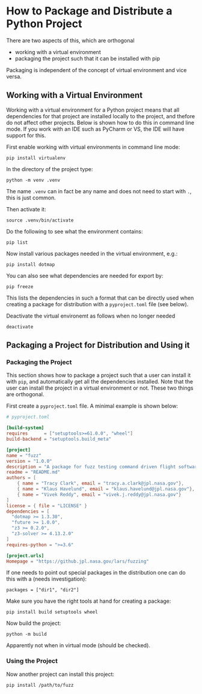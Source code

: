 
# How to Package and Distribute a Python Project

There are two aspects of this, which are orthogonal

- working with a virtual environment
- packaging the project such that it can be installed with pip

Packaging is independent of the concept of virtual environment and vice versa.

## Working with a Virtual Environment

Working with a virtual environment for a Python project means that all 
dependencies for that project are installed locally to the project,
and thefore do not affect other projects. Below is shown how to do
this in command line mode. If you work with an IDE such as PyCharm or 
VS, the IDE will have support for this.

First enable working with virtual environments in command line mode:

```
pip install virtualenv
```

In the directory of the project type:

```
python -m venv .venv
```

The name `.venv` can in fact be any name and does not need to start with `.`, this is just
common.

Then activate it:

```
source .venv/bin/activate
```

Do the following to see what the environment contains:

```
pip list
```

Now install various packages needed in the virtual environment, e.g.:

```
pip install dotmap
```

You can also see what dependencies are needed for export by:

```
pip freeze
```

This lists the dependencies in such a format that can be directly used when creating a package for
distribution with a `pyproject.toml` file (see below).

Deactivate the virtual environemt as follows when no longer needed

```
deactivate
```

## Packaging a Project for Distribution and Using it

### Packaging the Project

This section shows how to package a project such that a user can install it with `pip`,
and automatically get all the dependencies installed. Note that the user can install
the project in a virtual environment or not. These two things are orthogonal.

First create a `pyproject.toml` file. A minimal example is shown below:

```toml
# pyproject.toml

[build-system]
requires      = ["setuptools>=61.0.0", "wheel"]
build-backend = "setuptools.build_meta"

[project]
name = "fuzz"
version = "1.0.0"
description = "A package for fuzz testing command driven flight software."
readme = "README.md"
authors = [
    { name = "Tracy Clark", email = "tracy.a.clark@jpl.nasa.gov"},
    { name = "Klaus Havelund", email = "klaus.havelund@jpl.nasa.gov"},
    { name = "Vivek Reddy", email = "vivek.j.reddy@jpl.nasa.gov"}
]
license = { file = "LICENSE" }
dependencies = [
  "dotmap >= 1.3.30",
  "future >= 1.0.0",
  "z3 >= 0.2.0",
  "z3-solver >= 4.13.2.0"
]
requires-python = ">=3.6"

[project.urls]
Homepage = "https://github.jpl.nasa.gov/lars/fuzzing"
```
If one needs to point out special packages in the distribution one can do this with a (needs investigation):

```
packages = ["dir1", "dir2"] 
```

Make sure you have the right tools at hand for creating a package:

```
pip install build setuptools wheel
```

Now build the project:

```
python -m build
```

Apparently not when in virtual mode (should be checked).

### Using the Project

Now another project can install this project:

```
pip install /path/to/fuzz
```

